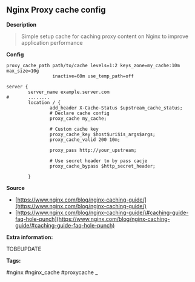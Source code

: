 ## Nginx Proxy cache config

**Description**

> Simple setup cache for caching  proxy content on Nginx to improve application performance

**Config**

```shell
proxy_cache_path path/to/cache levels=1:2 keys_zone=my_cache:10m max_size=10g
                 inactive=60m use_temp_path=off

server {
        server_name example.server.com
#       ........     
        location / { 
                add_header X-Cache-Status $upstream_cache_status;
                # Declare cache config
                proxy_cache my_cache;

                # Custom cache key
                proxy_cache_key $host$uri$is_args$args; 
                proxy_cache_valid 200 10m;

                proxy_pass http://your_upstream;

                # Use secret header to by pass cacje
                proxy_cache_bypass $http_secret_header;

        }
```

**Source**

* [https://www.nginx.com/blog/nginx-caching-guide/](https://www.nginx.com/blog/nginx-caching-guide/)
* [https://www.nginx.com/blog/nginx-caching-guide/\#caching-guide-faq-hole-punch](https://www.nginx.com/blog/nginx-caching-guide/#caching-guide-faq-hole-punch)

**Extra information:**

TOBEUPDATE

**Tags:**

\#nginx \#nginx_cache \#proxycache _

